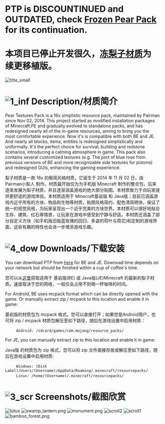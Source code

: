 # PTP is DISCOUNTINUED and OUTDATED, check [Frozen Pear Pack](https://github.com/LIPiston/Frozen_Pear_Pack) for its continuation. 
# 本项目已停止开发很久，[冻梨子材质](https://github.com/LIPiston/Frozen_Pear_Pack)为续更移植版。


![title_small](https://ooo.0o0.ooo/2018/04/15/5ad35aaeb7ceb.png)


# ![1_inf](https://ooo.0o0.ooo/2018/04/15/5ad356c68a689.png) Description/材质简介


Pear Textures Pack is a 16x simplistic resource pack, maintained by Pairman since Nov 02, 2014. This project started as modified installation packages of Minecraft:PE and gradually evolved to standalone packs, and has redesigned nearly all of the in-game resources, aiming to bring you the most comfortable experience. Now it's is compatible with both BE and JE. And nearly all blocks, items, entities is redesigned simplistically and uniformally. It's the perfect choice for survival, building and redstone scenarios, introducing a calming atmosphere in game. This pack also contains several customized textures (e.g. The port of blue rose from previous versions of BE and more recognizable side textures for pistons) and redesigned GUIs, enhancing the gaming experience. 

梨子材质是一款 16x 的极简风格材质，它诞生于 2014 年 11 月 02 日，由 Pairman小梨人 制作。材质最开始仅为为手机版 Minecraft 制作的整合包，后来逐渐发展为梨子材质，并且逐渐涵盖游戏的绝大部分贴图。本材质致力于向玩家提供更舒适的游戏体验。本材质适用于 Minecraft基岩版 和 Java版；目前已涵盖游戏内近乎所有的方块、物品和生物等材质，贴图风格简约、配色清简明快，保证了统一的视觉风格，为玩家呈现出一个近乎完美的方块世界。本材质可以很好地贴合生存、建筑、红石等情景，让玩家在游戏中感受到宁静与舒适。本材质还涵盖了部分自定义方块（如手机版旧版蓝玫瑰的回归、多姿的荷叶与荷花)和定制的游戏界面，这些有趣的特性也会进一步增添游戏乐趣。


# ![4_dow](https://ooo.0o0.ooo/2018/04/15/5ad356daadd7b.png) Downloads/下载安装


You can download PTP from [here](https://github.com/Pairman/PTP/tree/master/Pear%20Textures%20Pack) for BE and JE. Downoad time depends on your network but should be finished within a cup of coffee's time. 

您可以从[这里](https://github.com/Pairman/PTP/tree/master/Pear%20Textures%20Pack)获取适用于 基岩版(BE) 或 Java版(JE)Minecraft 的最新的梨子材质。速度取决于您的网络，一般仅会占用不到喝一杯咖啡的时间。


For Android, BE uses mcpack format which can be directly opened with the game. Or manually extract zip / mcpack to this location and enable it in game: 

基岩版的材质包为 mcpack 格式，您可以直接打开；如果您是Android用户，也可将 zip / mcpack 材质包解压至如下路径，随后在游戏设置中启用材质：

```
　　　Android: /sdcard/games/com.mojang/resource_packs/
```


For JE, you can manually extract zip to this location and enable it in game: 

Java版 的材质包为 zip 格式，您可以将 zip 文件直接存放或解压至如下路径，随后在游戏设置中启用材质:

```
　　　Windows: (Disk Label)/Users/(Username)/AppData/Roaming/.minecraft/resourcepacks/
　　　Linux: /home/(Username)/.minecraft/resourcepacks/
```


# ![3_scr](https://ooo.0o0.ooo/2018/04/15/5ad356e2418e9.png) Screenshots/截图欣赏


![lotus](https://ooo.0o0.ooo/2018/04/15/5ad347677c7c7.png)
![swamp_lantern.png](https://i.loli.net/2019/02/09/5c5dc1212aa1b.png)
![monument.png](https://i.loli.net/2019/02/09/5c5dc11cf41f3.png)
![scroll2](https://ooo.0o0.ooo/2018/04/15/5ad3482c14db9.png)
![scroll1](https://ooo.0o0.ooo/2018/04/15/5ad3481429b8d.png)
![bamboo_forest.png](https://i.loli.net/2019/02/09/5c5dc11a6d1b0.png)
